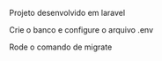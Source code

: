<p> Projeto desenvolvido em laravel</p>
<p> Crie o banco e configure o arquivo .env</p>
<p> Rode o comando de migrate</p>

